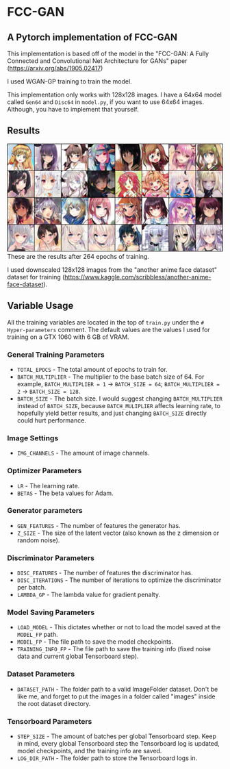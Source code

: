 # FCC-GAN
## A Pytorch implementation of FCC-GAN

This implementation is based off of the model in the "FCC-GAN: A Fully Connected and Convolutional Net Architecture for GANs" paper (https://arxiv.org/abs/1905.02417)

I used WGAN-GP training to train the model.

This implementation only works with 128x128 images. I have a 64x64 model called `Gen64` and `Disc64` in `model.py`, if you want to use 64x64 images. Although, you have to implement that yourself.

## Results
![264 epochs of training](FCC-GAN_results.png)
These are the results after 264 epochs of training.

I used downscaled 128x128 images from the "another anime face dataset" dataset for training (https://www.kaggle.com/scribbless/another-anime-face-dataset).

## Variable Usage
All the training variables are located in the top of `train.py` under the `# Hyper-parameters` comment. The default values are the values I used for training on a GTX 1060 with 6 GB of VRAM.

### General Training Parameters
 - `TOTAL_EPOCS` - The total amount of epochs to train for.
 - `BATCH_MULTIPLIER` - The multiplier to the base batch size of 64. For example, `BATCH_MULTIPLIER = 1` -> `BATCH_SIZE = 64`; `BATCH_MULTIPLIER = 2` -> `BATCH_SIZE = 128`.
 - `BATCH_SIZE` - The batch size. I would suggest changing `BATCH_MULTIPLIER` instead of `BATCH_SIZE`, because `BATCH_MULIPLIER` affects learning rate, to hopefully yield better results, and just changing `BATCH_SIZE` directly could hurt performance.

### Image Settings
 - `IMG_CHANNELS` - The amount of image channels.

### Optimizer Parameters
 - `LR` - The learning rate.
 - `BETAS` - The beta values for Adam.

### Generator parameters
 - `GEN_FEATURES` - The number of features the generator has.
 - `Z_SIZE` - The size of the latent vector (also known as the z dimension or random noise).

### Discriminator Parameters
 - `DISC_FEATURES` - The number of features the discriminator has.
 - `DISC_ITERATIONS` - The number of iterations to optimize the discriminator per batch.
 - `LAMBDA_GP` - The lambda value for gradient penalty.

### Model Saving Parameters
 - `LOAD_MODEL` - This dictates whether or not to load the model saved at the `MODEL_FP` path.
 - `MODEL_FP` - The file path to save the model checkpoints.
 - `TRAINING_INFO_FP` - The file path to save the training info (fixed noise data and current global Tensorboard step).

### Dataset Parameters
 - `DATASET_PATH` - The folder path to a valid ImageFolder dataset. Don't be like me, and forget to put the images in a folder called "images" inside the root dataset directory.

### Tensorboard Parameters
 - `STEP_SIZE` - The amount of batches per global Tensorboard step. Keep in mind, every global Tensorboard step the Tensorboard log is updated, model checkpoints, and the training info are saved.
 - `LOG_DIR_PATH` - The folder path to store the Tensorboard logs in.
